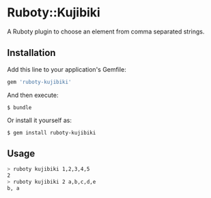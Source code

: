 # Ruboty::Kujibiki

A Ruboty plugin to choose an element from comma separated strings.

## Installation

Add this line to your application's Gemfile:

```ruby
gem 'ruboty-kujibiki'
```

And then execute:

    $ bundle

Or install it yourself as:

    $ gem install ruboty-kujibiki

## Usage

```bash
> ruboty kujibiki 1,2,3,4,5
2
> ruboty kujibiki 2 a,b,c,d,e
b, a
```
